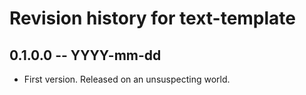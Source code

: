 # Revision history for text-template

## 0.1.0.0 -- YYYY-mm-dd

* First version. Released on an unsuspecting world.
